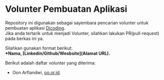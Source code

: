 # Volunter Pembuatan Aplikasi
Repository ini digunakan sebagai sayembara pencarian volunter untuk pembuatan aplikasi [Dicoding](www.dicoding.com).<br>
Jika anda tertarik untuk menjadi Volunter, silahkan lakukan PR(pull-request) pada berkas ini ya.<br>

Silahkan gunakan format berikut:<br>
**\*Nama, [Linkedin/Github/Wesbsite](Alamat URL).**

Berikut adalah daftar volunter yang diterima:
* Oon Arfiandwi, [oo.or.id](https://oo.or.id).
